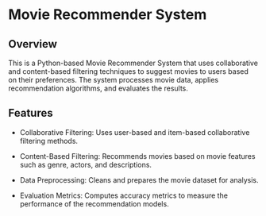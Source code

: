 # Movie Recommender System

## Overview

This is a Python-based Movie Recommender System that uses collaborative and content-based filtering techniques to suggest movies to users based on their preferences. The system processes movie data, applies recommendation algorithms, and evaluates the results.

## Features

- Collaborative Filtering: Uses user-based and item-based collaborative filtering methods.

- Content-Based Filtering: Recommends movies based on movie features such as genre, actors, and descriptions.

- Data Preprocessing: Cleans and prepares the movie dataset for analysis.

- Evaluation Metrics: Computes accuracy metrics to measure the performance of the recommendation models.
